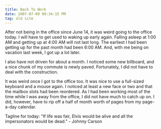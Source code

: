 ```yaml
---
title: Back To Work
date: 2007-07-09 08:34:15 PM
tag: old site
---
```


After not being in the office since June 14, it was weird going to the office today. I will have to get used to waking up early again. Falling asleep at 1:00 AM and getting up at 4:00 AM will not last long. The earliest I had been getting up for the past month had been 6:00 AM. And, with me being on vacation last week, I got up a lot later.

I also have not driven for about a month. I noticed some new billboard, and a nice chunk of my commute is newly paved. Fortunately, I did not have to deal with the construction.

It was weird once I got to the office too. It was nice to use a full-sized keyboard and a mouse again. I noticed at least a new face or two and that the mailbox slots had been reordered. As I had been working most of the time while I was away from the office, I did not have much to catch up on. I did, however, have to rip off a half of month worth of pages from my page-a-day calendar.

Tagline for today: "If life was fair, Elvis would be alive and all the impersonators would be dead." - Johnny Carson
